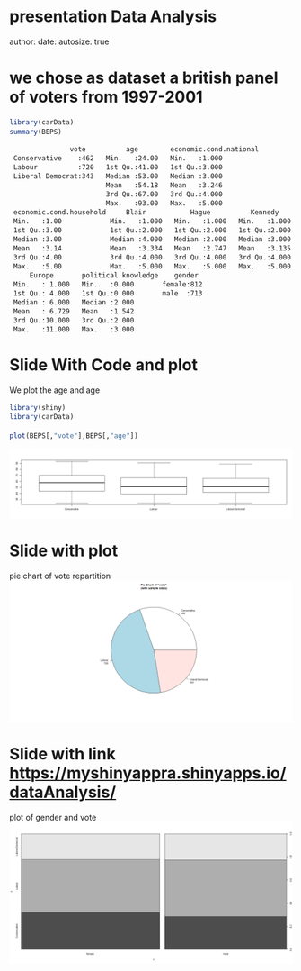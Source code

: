 presentation Data Analysis
========================================================
author: 
date: 
autosize: true

<style>
.small-code pre code {
  font-size: 1em;
}
</style>

we chose as dataset a british panel of voters from 1997-2001
========================================================



```r
library(carData)
summary(BEPS)
```

```
               vote          age        economic.cond.national
 Conservative    :462   Min.   :24.00   Min.   :1.000         
 Labour          :720   1st Qu.:41.00   1st Qu.:3.000         
 Liberal Democrat:343   Median :53.00   Median :3.000         
                        Mean   :54.18   Mean   :3.246         
                        3rd Qu.:67.00   3rd Qu.:4.000         
                        Max.   :93.00   Max.   :5.000         
 economic.cond.household     Blair           Hague          Kennedy     
 Min.   :1.00            Min.   :1.000   Min.   :1.000   Min.   :1.000  
 1st Qu.:3.00            1st Qu.:2.000   1st Qu.:2.000   1st Qu.:2.000  
 Median :3.00            Median :4.000   Median :2.000   Median :3.000  
 Mean   :3.14            Mean   :3.334   Mean   :2.747   Mean   :3.135  
 3rd Qu.:4.00            3rd Qu.:4.000   3rd Qu.:4.000   3rd Qu.:4.000  
 Max.   :5.00            Max.   :5.000   Max.   :5.000   Max.   :5.000  
     Europe       political.knowledge    gender   
 Min.   : 1.000   Min.   :0.000       female:812  
 1st Qu.: 4.000   1st Qu.:0.000       male  :713  
 Median : 6.000   Median :2.000                   
 Mean   : 6.729   Mean   :1.542                   
 3rd Qu.:10.000   3rd Qu.:2.000                   
 Max.   :11.000   Max.   :3.000                   
```

Slide With Code and plot
========================================================
We plot the age and age

```r
library(shiny)
library(carData)

plot(BEPS[,"vote"],BEPS[,"age"])
```

<img src="presentation_lab1-figure/fig21-1.png" title="plot of chunk fig21" alt="plot of chunk fig21" style="display: block; margin: auto;" />

Slide with plot
========================================================
pie chart of vote repartition
<img src="presentation_lab1-figure/fig23-1.png" title="plot of chunk fig23" alt="plot of chunk fig23" style="display: block; margin: auto;" />

Slide with link https://myshinyappra.shinyapps.io/dataAnalysis/
========================================================
plot of gender and vote
<img src="presentation_lab1-figure/fig2-1.png" title="plot of chunk fig2" alt="plot of chunk fig2" style="display: block; margin: auto;" />
